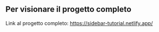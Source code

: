 ## Per visionare il progetto completo

Link al progetto completo: https://sidebar-tutorial.netlify.app/
